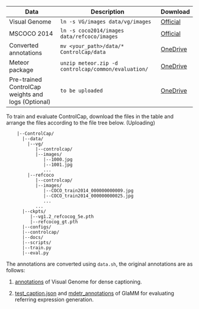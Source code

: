  | Data                        | Description                                                               | Download                                                                |
  | -------------------------------------- | ---------------------------------------------------------------------- | --------------------------------------------------------------------- |
  | Visual Genome  | `ln -s VG/images data/vg/images`  | [Official](https://homes.cs.washington.edu/~ranjay/visualgenome/api.html)   
  | MSCOCO 2014 | `ln -s coco2014/images data/refcoco/images`       | [Official](https://cocodataset.org/#home) |
  | Converted annotations | `mv <your_path>/data/* ControlCap/data` | [OneDrive](https://mailsucasaccn-my.sharepoint.com/personal/zhaoyuzhong20_mails_ucas_ac_cn/_layouts/15/onedrive.aspx?id=%2Fpersonal%2Fzhaoyuzhong20%5Fmails%5Fucas%5Fac%5Fcn%2FDocuments%2FControlCap&view=0)  |
  | Meteor package | `unzip meteor.zip -d controlcap/common/evaluation/` | [OneDrive](https://mailsucasaccn-my.sharepoint.com/personal/zhaoyuzhong20_mails_ucas_ac_cn/_layouts/15/onedrive.aspx?id=%2Fpersonal%2Fzhaoyuzhong20%5Fmails%5Fucas%5Fac%5Fcn%2FDocuments%2FControlCap&view=0) |
| Pre-trained ControlCap weights and logs (Optional) | `to be uploaded` | [OneDrive](https://mailsucasaccn-my.sharepoint.com/personal/zhaoyuzhong20_mails_ucas_ac_cn/_layouts/15/onedrive.aspx?id=%2Fpersonal%2Fzhaoyuzhong20%5Fmails%5Fucas%5Fac%5Fcn%2FDocuments%2FControlCap&view=0) |
 

To train and evaluate ControlCap, download the files in the table and arrange the files according to the file tree below. (Uploading)

```text
    |--ControlCap/
      |--data/
        |--vg/
           |--controlcap/
           |--images/
              |--1000.jpg
              |--1001.jpg
              ...
        |--refcoco
           |--controlcap/
           |--images/
              |--COCO_train2014_000000000009.jpg
              |--COCO_train2014_000000000025.jpg
              ...
           ...
      |--ckpts/
         |--vg1.2_refcocog_5e.pth
         |--refcocog_gt.pth
      |--configs/
      |--controlcap/
      |--docs/
      |--scripts/
      |--train.py
      |--eval.py
```
The annotations are converted using `data.sh`, the original annotations are as follows:

1. [annotations](https://homes.cs.washington.edu/~ranjay/visualgenome/api.html) of Visual Genome for dense captioning.

2. [test_caption.json](https://drive.google.com/file/d/1zF3UGHU1rvgTujinqJ-hZtrCBVsfsuel/view?usp=sharing) and [mdetr_annotations](https://drive.google.com/file/d/1gvH5ToNtmIr3qz7C9lNi_fDmElwAANsI/view) of GlaMM for evaluating referring expression generation.
